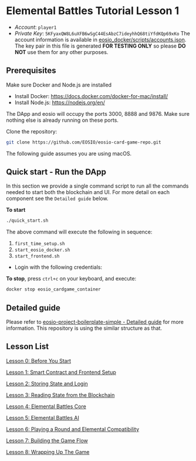 # Elemental Battles Tutorial Lesson 1

- *Account*: `player1`
- *Private Key*: `5KFyaxQW8L6uXFB6wSgC44EsAbzC7ideyhhQ68tiYfdKQp69xKo`
The account information is available in [eosio_docker/scripts/accounts.json](eosio_docker/scripts/accounts.json). The key pair in this file is generated **FOR TESTING ONLY** so please **DO NOT** use them for any other purposes.

## Prerequisites

Make sure Docker and Node.js are installed

* Install Docker: https://docs.docker.com/docker-for-mac/install/
* Install Node.js: https://nodejs.org/en/

The DApp and eosio will occupy the ports 3000, 8888 and 9876. Make sure nothing else is already running on these ports.

Clone the repository:
```sh
git clone https://github.com/EOSIO/eosio-card-game-repo.git
```

The following guide assumes you are using macOS.

## Quick start - Run the DApp

In this section we provide a single command script to run all the commands needed to start both the blockchain and UI. For more detail on each component see the `Detailed guide` below.

**To start**
```sh
./quick_start.sh
```

The above command will execute the following in sequence:

1. `first_time_setup.sh`
2. `start_eosio_docker.sh`
3. `start_frontend.sh`

- Login with the following credentials:

**To stop**, press `ctrl+c` on your keyboard, and execute:
```sh
docker stop eosio_cardgame_container
```

## Detailed guide

Please refer to [eosio-project-boilerplate-simple - Detailed guide](https://github.com/EOSIO/eosio-project-boilerplate-simple/blob/master/README.md#detailed-guide) for more information. This repository is using the similar structure as that.

## Lesson List

  [Lesson 0: Before You Start](https://github.com/EOSIO/eosio-card-game-repo/tree/lesson-0)

  [Lesson 1: Smart Contract and Frontend Setup](https://github.com/EOSIO/eosio-card-game-repo/tree/lesson-1)

  [Lesson 2: Storing State and Login](https://github.com/EOSIO/eosio-card-game-repo/tree/lesson-2)

  [Lesson 3: Reading State from the Blockchain](https://github.com/EOSIO/eosio-card-game-repo/tree/lesson-3)

  [Lesson 4: Elemental Battles Core](https://github.com/EOSIO/eosio-card-game-repo/tree/lesson-4)

  [Lesson 5: Elemental Battles AI](https://github.com/EOSIO/eosio-card-game-repo/tree/lesson-5)

  [Lesson 6: Playing a Round and Elemental Compatibility](https://github.com/EOSIO/eosio-card-game-repo/tree/lesson-6)

  [Lesson 7: Building the Game Flow](https://github.com/EOSIO/eosio-card-game-repo/tree/lesson-7)

  [Lesson 8: Wrapping Up The Game](https://github.com/EOSIO/eosio-card-game-repo/tree/lesson-8)
